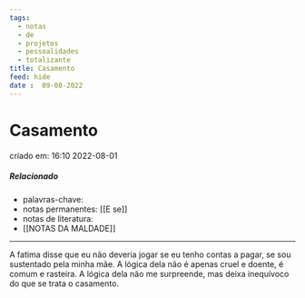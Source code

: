 ```yaml
---
tags:
  - notas
  - de
  - projetos
  - pessoalidades
  - totalizante
title: Casamento
feed: hide
date :  09-08-2022
---
```

# Casamento
criado em: 16:10 2022-08-01

##### Relacionado
- palavras-chave: 
- notas permanentes: [[E se]]
- notas de literatura: 
- [[NOTAS DA MALDADE]]

---

A fatima disse que eu não deveria jogar se eu tenho contas a pagar, se sou sustentado pela minha mãe.
A lógica dela não é apenas cruel e doente, é comum e rasteira. A lógica dela não me surpreende, mas deixa inequívoco do que se trata o casamento.

